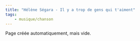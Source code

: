 ```yaml
---
title: "Hélène Ségara - Il y a trop de gens qui t'aiment"
tags:
    - musique/chanson
---
```


Page créée automatiquement, mais vide.
